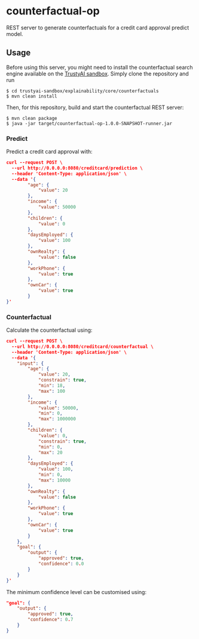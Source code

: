 # counterfactual-op

REST server to generate counterfactuals for a credit card approval predict model.

## Usage

Before using this server, you might need to install the counterfactual search engine available on the [TrustyAI sandbox](https://github.com/kiegroup/trusty-ai-sandbox).
Simply clone the repository and run

```
$ cd trustyai-sandbox/explainability/core/counterfactuals
$ mvn clean install
```

Then, for this repository, build and start the counterfactual REST server:

```
$ mvn clean package
$ java -jar target/counterfactual-op-1.0.0-SNAPSHOT-runner.jar
```

### Predict

Predict a credit card approval with:

```json
curl --request POST \
  --url http://0.0.0.0:8080/creditcard/prediction \
  --header 'Content-Type: application/json' \
  --data '{
		"age": {
			"value": 20
		},
		"income": {
			"value": 50000
		},
		"children": {
			"value": 0
		},
		"daysEmployed": {
			"value": 100
		},
		"ownRealty": {
			"value": false
		},
		"workPhone": {
			"value": true
		},
		"ownCar": {
			"value": true
		}
}'
```

### Counterfactual

Calculate the counterfactual using:

```json
curl --request POST \
  --url http://0.0.0.0:8080/creditcard/counterfactual \
  --header 'Content-Type: application/json' \
  --data '{
	"input": {
		"age": {
			"value": 20,
			"constrain": true,
			"min": 18,
			"max": 100
		},
		"income": {
			"value": 50000,
			"min": 0,
			"max": 1000000
		},
		"children": {
			"value": 0,
			"constrain": true,
			"min": 0,
			"max": 20
		},
		"daysEmployed": {
			"value": 100,
			"min": 0,
			"max": 10000
		},
		"ownRealty": {
			"value": false
		},
		"workPhone": {
			"value": true
		},
		"ownCar": {
			"value": true
		}
	},
	"goal": {
		"output": {
			"approved": true,
			"confidence": 0.0
		}
	}
}'
```

The minimum confidence level can be customised using:

```json
"goal": {
    "output": {
        "approved": true,
        "confidence": 0.7
    }
}
```